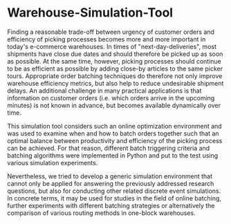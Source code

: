 # Warehouse-Simulation-Tool

Finding a reasonable trade-off between urgency of customer orders and efficiency of picking processes becomes more and more important in today's e-commerce warehouses. In times of "next-day-deliveries", most shipments have close due dates and should therefore be picked up as soon as possible. At the same time, however, picking processes should continue to be as efficient as possible by adding close-by articles to the same picker tours. Appropriate order batching techniques do therefore not only improve warehouse efficiency metrics, but also help to reduce undesirable shipment delays. An additional challenge in many practical applications is that information on customer orders (i.e. which orders arrive in the upcoming minutes) is not known in advance, but becomes available dynamically over time. 

This simulation tool considers such an online optimization environment and was used to examine when and how to batch orders together such that an optimal balance between productivity and efficiency of the picking process can be achieved. For that reason, different batch triggering criteria and batching algorithms were implemented in Python and put to the test using various simulation experiments.

Nevertheless, we tried to develop a generic simulation environment that cannot only be applied for answering the previously addressed research questions, but also for conducting other related discrete event simulations. In concrete terms, it may be used for studies in the field of online batching, further experiments with different batching strategies or alternatively the comparison of various routing methods in one-block warehouses.
